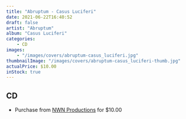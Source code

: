 ```yaml
---
title: "Abruptum - Casus Luciferi"
date: 2021-06-22T16:40:52
draft: false
artist: "Abruptum"
album: "Casus Luciferi"
categories:
    - CD
images:
    - "/images/covers/abruptum-casus_luciferi.jpg"
thumbnailImage: "/images/covers/abruptum-casus_luciferi-thumb.jpg"
actualPrice: $10.00
inStock: true
---
```


## CD
* Purchase from [NWN Productions](http://shop.nwnprod.com/index.php?route=product/product&path=93&product_id=3273&sort=pd.name&order=ASC) for $10.00
